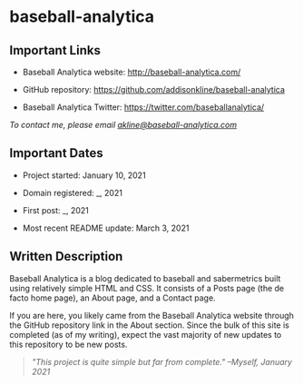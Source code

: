 # baseball-analytica

## Important Links

 * Baseball Analytica website: http://baseball-analytica.com/

 * GitHub repository: https://github.com/addisonkline/baseball-analytica

 * Baseball Analytica Twitter: https://twitter.com/baseballanalytica/

*To contact me, please email akline@baseball-analytica.com*

## Important Dates

 * Project started: January 10, 2021

 * Domain registered: _, 2021

 * First post: _, 2021

 * Most recent README update: March 3, 2021

## Written Description

Baseball Analytica is a blog dedicated to baseball and sabermetrics built using relatively simple HTML and CSS. It consists of a Posts page (the de facto home page), an About page, and a Contact page.

If you are here, you likely came from the Baseball Analytica website through the GitHub repository link in the About section. Since the bulk of this site is completed (as of my writing), expect the vast majority of new updates to this repository to be new posts. 

> *"This project is quite simple but far from complete." –Myself, January 2021*
